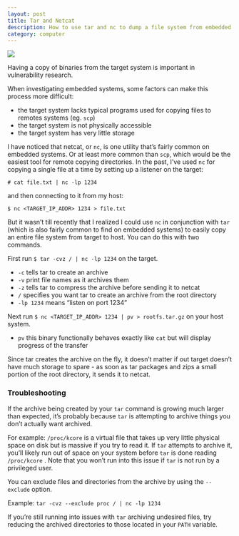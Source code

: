 ```yaml
---
layout: post
title: Tar and Netcat
description: How to use tar and nc to dump a file system from embedded devices.
category: computer
---
```


![](https://imgs.xkcd.com/comics/tar.png)

Having a copy of binaries from the target system is important in vulnerability research.

When investigating embedded systems, some factors can make this process more difficult:

- the target system lacks typical programs used for copying files to remotes systems (eg. `scp`)
- the target system is not physically accessible
- the target system has very little storage

I have noticed that netcat, or `nc`, is one utility that’s fairly common on embedded systems. Or at least more common than `scp`, which would be the easiest tool for remote copying directories. In the past, I’ve used `nc` for copying a single file at a time by setting up a listener on the target:

`# cat file.txt | nc -lp 1234` 

and then connecting to it from my host:

`$ nc <TARGET_IP_ADDR> 1234 > file.txt`

But it wasn’t till recently that I realized I could use `nc` in conjunction with `tar` (which is also fairly common to find on embedded systems) to easily copy an entire file system from target to host. You can do this with two commands.

First run `$ tar -cvz / | nc -lp 1234` on the target.

- `-c` tells tar to create an archive
- `-v` print file names as it archives them
- `-z` tells tar to compress the archive before sending it to netcat
- `/` specifies you want tar to create an archive from the root directory
- `-lp 1234` means “listen on port 1234”

Next run `$ nc <TARGET_IP_ADDR> 1234 | pv > rootfs.tar.gz` on your host system.

- `pv` this binary functionally behaves exactly like `cat` but will display progress of the transfer

Since tar creates the archive on the fly, it doesn’t matter if out target doesn’t have much storage to spare - as soon as tar packages and zips a small portion of the root directory, it sends it to netcat.

### Troubleshooting

If the archive being created by your `tar` command is growing much larger than expected, it’s probably because `tar` is attempting to archive things you don’t actually want archived.

For example: `/proc/kcore` is a virtual file that takes up very little physical space on disk but is massive if you try to read it. If `tar` attempts to archive it, you’ll likely run out of space on your system before `tar` is done reading `/proc/kcore` . Note that you won’t run into this issue if `tar` is not run by a privileged user.

You can exclude files and directories from the archive by using the `--exclude` option. 

Example: `tar -cvz --exclude proc / | nc -lp 1234` 

If you’re still running into issues with `tar` archiving undesired files, try reducing the archived directories to those located in your `PATH` variable.
